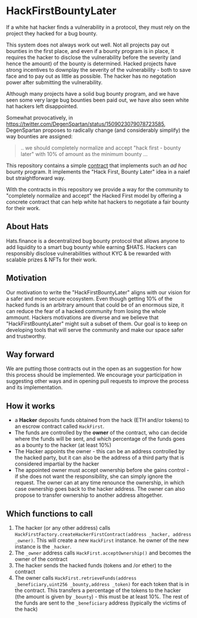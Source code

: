 # HackFirstBountyLater

If a white hat hacker finds a vulnerability in a protocol, they must rely on the project they hacked for a bug bounty.

This system does not always work out well. Not all projects pay out bounties in the first place, and even if a bounty program is in place, it requires the hacker to disclose the vulnerability before the severity (and hence the amount) of the bounty is determined. Hacked projects have strong incentives to downplay the severity of the vulnerability - both to save face and to pay out as little as possible. The hacker has no negotation power after submitting the vulnerability.

Although many projects have a solid bug bounty program, and we have seen some very large bug bounties been paid out, we have also seen white hat hackers left disappointed.

Somewhat provocatively, in https://twitter.com/DegenSpartan/status/1509023079078723585, DegenSpartan proposes to radically change (and considerably simplify) the way bounties are assigned:

> .. we should completely normalize and accept "hack first - bounty later" with 10% of amount as the minimum bounty ...

This repository contains a simple [contract](./contracts/HackFirst.sol) that implements such an _ad hoc_ bounty program. It implements the "Hack First, Bounty Later" idea in a naief but straightforward way.

With the contracts in this repository we provide a way for the community to "completely normalize and accept" the Hacked First model by offering a concrete contract that can help white hat hackers to negotiate a fair bounty for their work.

## About Hats

Hats.finance is a decentralized bug bounty protocol that allows anyone to add liquidity to a smart bug bounty while earning $HATS. Hackers can responsibly disclose vulnerabilities without KYC & be rewarded with scalable prizes & NFTs for their work.

## Motivation

Our motivation to write the "HackFirstBountyLater" aligns with our vision for a safer and more secure ecosystem. Even though getting 10% of the hacked funds is an arbitrary amount that could be of an enormous size, it can reduce the fear of a hacked community from losing the whole ammount. Hackers motivations are diverse and we believe that "HackFirstBountyLater" might suit a subset of them. Our goal is to keep on developing tools that will serve the community and make our space safer and trustworthy.

## Way forward

We are putting those contracts out in the open as an suggestion for how this process should be implemented. We encourage your participation in suggesting other ways and in opening pull requests to improve the process and its implementation.

## How it works

- a **Hacker** deposits funds obtained from the hack (ETH and/or tokens) to an escrow contract called `HackFirst`.
- The funds are controlled by the **owner** of the contract, who can decide where the funds will be sent, and which percentage of the funds goes as a bounty to the hacker (at least 10%)
- The Hacker appoints the owner - this can be an address controlled by the hacked party, but it can also be the address of a third party that is considered impartial by the hacker
- The appointed owner must accept ownership before she gains control - if she does not want the responsibility, she can simply ignore the request. The owner can at any time renounce the ownership, in which case ownership goes back to the hacker address. The owner can also propose to transfer ownership to another address altogether.

## Which functions to call

1. The hacker (or any other address) calls `HackFirstFactory.createHackerFirstContract(address _hacker, address _owner)`. This will create a new `HackFirst` instance.
   he owner of the new instance is the `_hacker`.
2. The `_owner` address calls `HackFirst.acceptOwnership()` and becomes the owner of the contract
3. The hacker sends the hacked funds (tokens and /or ether) to the contract
4. The owner calls `HackFirst.retrieveFunds(address _beneficiary,uint256 _bounty,address _token)` for each token that is in the contract. This transfers a percentage of the tokens to the hacker (the amount is given by `_bounty`) - this must be at least 10%. The rest of the funds are sent to the `_beneficiary` address (typically the victims of the hack)
